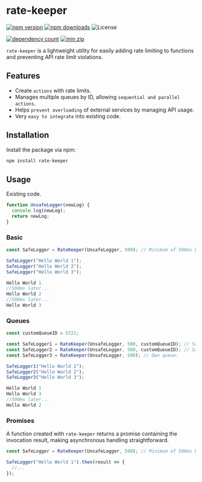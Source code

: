 # rate-keeper

[![npm version](https://img.shields.io/npm/v/rate-keeper)](https://www.npmjs.com/package/rate-keeper) [![npm downloads](https://img.shields.io/npm/dm/rate-keeper)](https://www.npmjs.com/package/rate-keeper) ![License](https://img.shields.io/npm/l/rate-keeper)

[![dependency count](https://badgen.net/bundlephobia/dependency-count/rate-keeper)](https://www.npmjs.com/package/rate-keeper) [![min zip](https://badgen.net/bundlephobia/minzip/rate-keeper)](https://www.npmjs.com/package/rate-keeper)

`rate-keeper` is a lightweight utility for easily adding rate limiting to functions and preventing API rate limit violations.

## Features

- Create `actions` with rate limits.
- Manages multiple queues by ID, allowing `sequential and parallel actions`.
- Helps `prevent overloading` of external services by managing API usage.
- Very `easy to integrate` into existing code.
  
## Installation

Install the package via npm:

```bash
npm install rate-keeper
```

## Usage
Existing code.
```javascript
function UnsafeLogger(newLog) {
  console.log(newLog);
  return newLog;
}
```
### Basic
```javascript
const SafeLogger = RateKeeper(UnsafeLogger, 500); // Minimum of 500ms between calls.

SafeLogger("Hello World 1");
SafeLogger("Hello World 2");
SafeLogger("Hello World 3");
```
```javascript
Hello World 1
//500ms later...
Hello World 2
//500ms later...
Hello World 3
```
### Queues
```javascript
const customQueueID = 5721;

const SafeLogger1 = RateKeeper(UnsafeLogger, 500, customQueueID); // Same queue as Logger2.
const SafeLogger2 = RateKeeper(UnsafeLogger, 500, customQueueID); // Same queue as Logger1.
const SafeLogger3 = RateKeeper(UnsafeLogger, 500); // Own queue.

SafeLogger1("Hello World 1");
SafeLogger2("Hello World 2");
SafeLogger3("Hello World 3");
```
```javascript
Hello World 1
Hello World 3
//500ms later...
Hello World 2
```

### Promises
A function created with `rate-keeper` returns a promise containing the invocation result, making asynchronous handling straightforward.
```javascript
const SafeLogger = RateKeeper(UnsafeLogger, 500); // Minimum of 500ms between calls.

SafeLogger("Hello World 1").then(result => {
  //...
});
```
